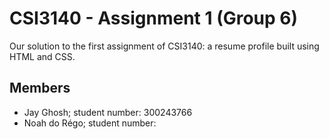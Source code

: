 # CSI3140 - Assignment 1 (Group 6)
Our solution to the first assignment of CSI3140: a resume profile built using HTML and CSS.

## Members 
- Jay Ghosh; student number: 300243766
- Noah do Régo; student number: 
